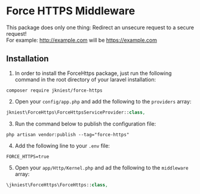 # Force HTTPS Middleware

This package does only one thing: Redirect an unsecure request to a secure request!   
 For example: http://example.com will be https://example.com
 
## Installation


1) In order to install the ForceHttps package, just run the following command in the root directory of your laravel installation:

```shell
composer require jkniest/force-https
```

2) Open your `config/app.php` and add the following to the `providers` array:

```php
jkniest\ForceHttps\ForceHttpsServiceProvider::class,
```

3) Run the command below to publish the configuration file:

```shell
php artisan vendor:publish --tag="force-https"
```

4) Add the following line to your `.env` file:

```
FORCE_HTTPS=true
```

5) Open your `app/Http/Kernel.php` and ad the following to the `middleware` array:

```php
\jkniest\ForceHttps\ForceHttps::class,
```